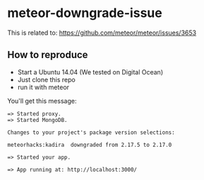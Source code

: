 # meteor-downgrade-issue

This is related to: https://github.com/meteor/meteor/issues/3653

## How to reproduce

* Start a Ubuntu 14.04 (We tested on Digital Ocean)
* Just clone this repo
* run it with meteor

You'll get this message:

~~~shell
=> Started proxy.
=> Started MongoDB.

Changes to your project's package version selections:

meteorhacks:kadira  downgraded from 2.17.5 to 2.17.0

=> Started your app.

=> App running at: http://localhost:3000/
~~~
